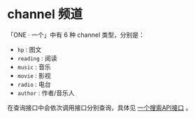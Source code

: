 # channel 频道
「ONE · 一个」中有 6 种 channel 类型，分别是：

- `hp` : 图文
- `reading` : 阅读
- `music` : 音乐
- `movie` : 影视
- `radio` : 电台
- `author` : 作者/音乐人

在查询接口中会依次调用接口分别查询，具体见 [一个搜索API接口](../search/README.md) 。
